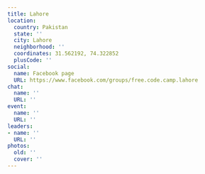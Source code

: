 ```yaml
---
title: Lahore
location:
  country: Pakistan
  state: ''
  city: Lahore
  neighborhood: ''
  coordinates: 31.562192, 74.322852
  plusCode: ''
social:
  name: Facebook page
  URL: https://www.facebook.com/groups/free.code.camp.lahore
chat:
  name: ''
  URL: ''
event:
  name: ''
  URL: ''
leaders:
- name: ''
  URL: ''
photos:
  old: ''
  cover: ''
---
```


